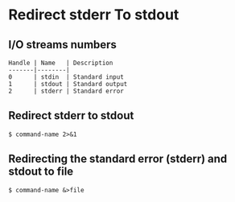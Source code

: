 # Redirect stderr To stdout

## I/O streams numbers

    Handle | Name   | Description
    -------|--------|
    0      | stdin  | Standard input
    1      | stdout | Standard output
    2      | stderr | Standard error

## Redirect stderr to stdout

    $ command-name 2>&1

## Redirecting the standard error (stderr) and stdout to file

    $ command-name &>file
